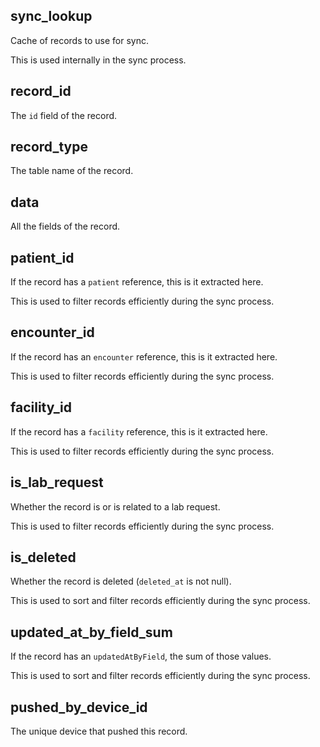 ## sync_lookup

Cache of records to use for sync.

This is used internally in the sync process.

## record_id

The `id` field of the record.

## record_type

The table name of the record.

## data

All the fields of the record.

## patient_id

If the record has a `patient` reference, this is it extracted here.

This is used to filter records efficiently during the sync process.

## encounter_id

If the record has an `encounter` reference, this is it extracted here.

This is used to filter records efficiently during the sync process.

## facility_id

If the record has a `facility` reference, this is it extracted here.

This is used to filter records efficiently during the sync process.

## is_lab_request

Whether the record is or is related to a lab request.

This is used to filter records efficiently during the sync process.

## is_deleted

Whether the record is deleted (`deleted_at` is not null).

This is used to sort and filter records efficiently during the sync process.

## updated_at_by_field_sum

If the record has an `updatedAtByField`, the sum of those values.

This is used to sort and filter records efficiently during the sync process.

## pushed_by_device_id

The unique device that pushed this record.

